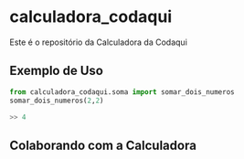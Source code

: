 # calculadora_codaqui

Este é o repositório da Calculadora da Codaqui

## Exemplo de Uso

```python
from calculadora_codaqui.soma import somar_dois_numeros
somar_dois_numeros(2,2)

>> 4
```
## Colaborando com a Calculadora

